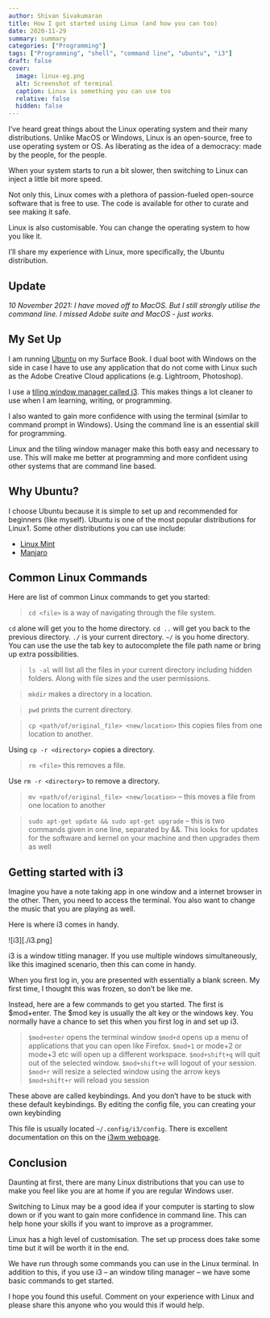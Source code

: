 ```yaml
---
author: Shivan Sivakumaran
title: How I got started using Linux (and how you can too)
date: 2020-11-29
summary: summary
categories: ["Programming"]
tags: ["Programming", "shell", "command line", "ubuntu", "i3"]
draft: false
cover:
  image: linux-eg.png
  alt: Screenshot of terminal
  caption: Linux is something you can use too
  relative: false
  hidden: false
---
```

I’ve heard great things about the Linux operating system and their many distributions. Unlike MacOS or Windows, Linux is an open-source, free to use operating system or OS. As liberating as the idea of a democracy: made by the people, for the people.

When your system starts to run a bit slower, then switching to Linux can inject a little bit more speed.

Not only this, Linux comes with a plethora of passion-fueled open-source software that is free to use. The code is available for other to curate and see making it safe.

Linux is also customisable. You can change the operating system to how you like it.

I’ll share my experience with Linux, more specifically, the Ubuntu distribution.

## Update

*10 November 2021: I have moved off to MacOS. But I still strongly utilise the command line. I missed Adobe suite and MacOS - just works.*

## My Set Up

I am running [Ubuntu](https://ubuntu.com/) on my Surface Book. I dual boot with Windows on the side in case I have to use any application that do not come with Linux such as the Adobe Creative Cloud applications (e.g. Lightroom, Photoshop).

I use a [tiling window manager called i3](https://i3.org/). This makes things a lot cleaner to use when I am learning, writing, or programming.

I also wanted to gain more confidence with using the terminal (similar to command prompt in Windows). Using the command line is an essential skill for programming.

Linux and the tiling window manager make this both easy and necessary to use. This will make me better at programming and more confident using other systems that are command line based.

## Why Ubuntu?

I choose Ubuntu because it is simple to set up and recommended for beginners (like myself). Ubuntu is one of the most popular distributions for Linux1. Some other distributions you can use include:

- [Linux Mint](https://linuxmint.com)
- [Manjaro](https://manjaro.org)

## Common Linux Commands

Here are list of common Linux commands to get you started:

> `cd <file>` is a way of navigating through the file system.

`cd` alone will get you to the home directory. `cd ..` will get you back to the previous directory. `./` is your current directory. `~/` is you home directory. You can use the use the tab key to autocomplete the file path name or bring up extra possibilities.

> `ls -al` will list all the files in your current directory including hidden folders. Along with file sizes and the user permissions.

> `mkdir` makes a directory in a location.

> `pwd` prints the current directory.

> `cp <path/of/original_file> <new/location>` this copies files from one location to another.

Using `cp -r <directory>` copies a directory.

> `rm <file>` this removes a file.

Use `rm -r <directory>` to remove a directory.

> `mv <path/of/original_file> <new/location>` – this moves a file from one location to another

> `sudo apt-get update && sudo apt-get upgrade` – this is two commands given in one line, separated by &&. This looks for updates for the software and kernel on your machine and then upgrades them as well

## Getting started with i3

Imagine you have a note taking app in one window and a internet browser in the other. Then, you need to access the terminal. You also want to change the music that you are playing as well.

Here is where i3 comes in handy.

![i3][./i3.png]

i3 is a window titling manager. If you use multiple windows simultaneously, like this imagined scenario, then this can come in handy.

When you first log in, you are presented with essentially a blank screen. My first time, I thought this was frozen, so don’t be like me.

Instead, here are a few commands to get you started. The first is $mod+enter. The $mod key is usually the alt key or the windows key. You normally have a chance to set this when you first log in and set up i3.

> `$mod+enter` opens the terminal window
> `$mod+d` opens up a menu of applications that you can open like Firefox.
> `$mod+1` or mode+2 or mode+3 etc will open up a different workspace.
> `$mod+shift+q` will quit out of the selected window.
> `$mod+shift+e` will logout of your session.
> `$mod+r` will resize a selected window using the arrow keys
> `$mod+shift+r` will reload you session

These above are called keybindings. And you don’t have to be stuck with these default keybindings. By editing the config file, you can creating your own keybinding

This file is usually located `~/.config/i3/config`. There is excellent documentation on this on the [i3wm webpage](https://i3wm.org/docs/userguide.html).

## Conclusion

Daunting at first, there are many Linux distributions that you can use to make you feel like you are at home if you are regular Windows user.

Switching to Linux may be a good idea if your computer is starting to slow down or if you want to gain more confidence in command line. This can help hone your skills if you want to improve as a programmer.

Linux has a high level of customisation. The set up process does take some time but it will be worth it in the end.

We have run through some commands you can use in the Linux terminal. In addition to this, if you use i3 – an window tiling manager – we have some basic commands to get started.

I hope you found this useful. Comment on your experience with Linux and please share this anyone who you would this if would help.
